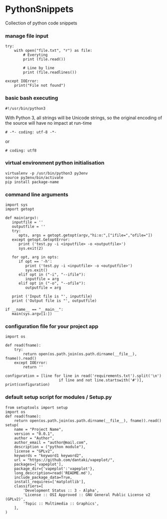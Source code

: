# PythonSnippets
Collection of python code snippets

### manage file input

    try:
        with open("file.txt", "r") as file:
            # Everyting
            print (file.read())

            # Line by line
            print (file.readlines()) 

    except IOError:
        print("File not found")

### basic bash executing
    #!/usr/bin/python3
   
With Python 3, all strings will be Unicode strings, so the original encoding of the source will have no impact at run-time
    
    # -*- coding: utf-8 -*-
or

    # coding: utf8

### virtual environment python initialisation
    
    virtualenv -p /usr/bin/python3 py3env
    source py3env/bin/activate
    pip install package-name

### command line arguments
    import sys
    import getopt

    def main(argv):
       inputfile = ''
       outputfile = ''
       try:
          opts, args = getopt.getopt(argv,"hi:o:",["ifile=","ofile="])
       except getopt.GetoptError:
          print ('test.py -i <inputfile> -o <outputfile>')
          sys.exit(2)

       for opt, arg in opts:
          if opt == '-h':
             print ('test.py -i <inputfile> -o <outputfile>')
             sys.exit()
          elif opt in ("-i", "--ifile"):
             inputfile = arg
          elif opt in ("-o", "--ofile"):
             outputfile = arg

       print ('Input file is "', inputfile)
       print ('Output file is "', outputfile)

    if __name__ == "__main__":
       main(sys.argv[1:])

    
### configuration file for your project app

    import os

    def read(fname):
        try:
            return open(os.path.join(os.path.dirname(__file__), fname)).read()
        except IOError:
            return ''

    configuration = [line for line in read('requirements.txt').split('\n')
                            if line and not line.startswith('#')],
    print(configuration)
    
### default setup script for modules / Setup.py

    from setuptools import setup
    import os
    def read(fname):
        return open(os.path.join(os.path.dirname(__file__), fname)).read()
    setup(
        name = "Project Name",
        version = "0.0.1",
        author = "Author",
        author_email = "author@mail.com",
        description = ("python module"),
        license = "GPLv2",
        keywords = "keyword1 keyword2",
        url = "https://github.com/dantaki/vapeplot/",
        packages=['vapeplot'],
        package_dir={'vapeplot':'vapeplot'},
        long_description=read('README.md'),
        include_package_data=True,
        install_requires=['matplotlib'],
        classifiers=[
            'Development Status :: 3 - Alpha',
            'License :: OSI Approved :: GNU General Public License v2 (GPLv2)',
            'Topic :: Multimedia :: Graphics',
        ],
    )

